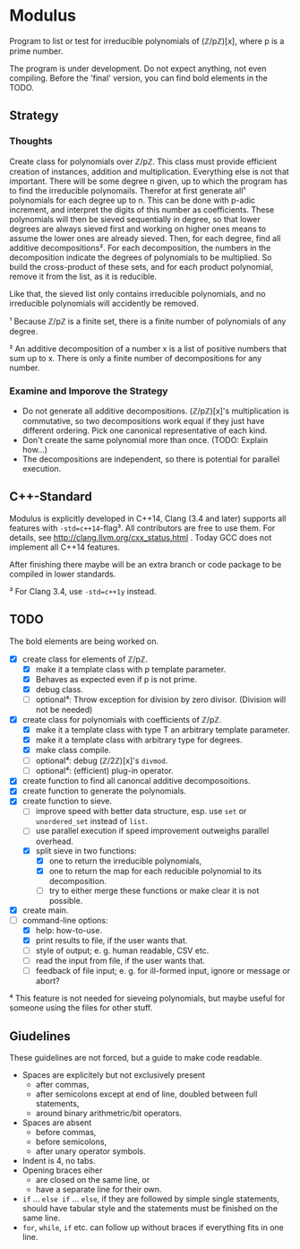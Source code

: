 # Modulus
Program to list or test for irreducible polynomials of (ℤ/pℤ)[x], where p is a prime number.

The program is under development. Do not expect anything, not even compiling.
Before the 'final' version, you can find bold elements in the TODO.

## Strategy
### Thoughts
Create class for polynomials over ℤ/pℤ. This class must provide efficient creation of instances, addition and multiplication.
Everything else is not that important.
There will be some degree n given, up to which the program has to find the irreducible polynomails.
Therefor at first generate all¹ polynomials for each degree up to n.
This can be done with p-adic increment, and interpret the digits of this number as coefficients.
These polynomials will then be sieved sequentially in degree, so that lower degrees are always sieved first and working on higher ones means to assume the lower ones are already sieved.
Then, for each degree, find all additive decompositions².
For each decomposition, the numbers in the decomposition indicate the degrees of polynomials to be multiplied.
So build the cross-product of these sets, and for each product polynomial, remove it from the list, as it is reducible.

Like that, the sieved list only contains irreducible polynomials, and no irreducible polynomials will accidently be removed.

¹ Because ℤ/pℤ is a finite set, there is a finite number of polynomials of any degree.

² An additive decomposition of a number x is a list of positive numbers that sum up to x. There is only a finite number of decompositions for any number.

### Examine and Imporove the Strategy
* Do not generate all additive decompositions. (ℤ/pℤ)[x]'s multiplication is commutative, so two decompositions work equal if they just have different ordering. Pick one canonical representative of each kind.
* Don't create the same polynomial more than once. (TODO: Explain how...)
* The decompositions are independent, so there is potential for parallel execution.

## C++-Standard
Modulus is explicitly developed in C++14, Clang (3.4 and later) supports all features with `-std=c++14`-flag³. All contributors are free to use them. For details, see http://clang.llvm.org/cxx_status.html . Today GCC does not implement all C++14 features.

After finishing there maybe will be an extra branch or code package to be compiled in lower standards.

³ For Clang 3.4, use `-std=c++1y` instead.

## TODO
The bold elements are being worked on.
- [x] create class for elements of ℤ/pℤ.
  - [x] make it a template class with p template parameter.
  - [x] Behaves as expected even if p is not prime.
  - [x] debug class.
  - [ ] optional⁴: Throw exception for division by zero divisor. (Division will not be needed)
- [x] create class for polynomials with coefficients of ℤ/pℤ.
  - [x] make it a template class with type T an arbitrary template parameter.
  - [x] make it a template class with arbitrary type for degrees.
  - [x] make class compile.
  - [ ] optional⁴: debug (ℤ/2ℤ)[x]'s `divmod`.
  - [ ] optional⁴: (efficient) plug-in operator.
- [x] create function to find all canoncal additive decomposoitions.
- [x] create function to generate the polynomials.
- [x] create function to sieve.
  - [ ] improve speed with better data structure, esp. use `set` or `unordered_set` instead of `list`.
  - [ ] use parallel execution if speed improvement outweighs parallel overhead.
  - [x] split sieve in two functions:
    - [x] one to return the irreducible polynomials,
    - [x] one to return the map for each reducible polynomial to its decomposition.
    - [ ] try to either merge these functions or make clear it is not possible.
- [x] create main.
- [ ] command-line options:
  - [x] help: how-to-use.
  - [x] print results to file, if the user wants that.
  - [ ] style of output; e.&nbsp;g. human readable, CSV etc.
  - [ ] read the input from file, if the user wants that.
  - [ ] feedback of file input; e.&nbsp;g. for ill-formed input, ignore or message or abort?

⁴ This feature is not needed for sieveing polynomials, but maybe useful for someone using the files for other stuff.

## Giudelines
These guidelines are not forced, but a guide to make code readable.
* Spaces are explicitely but not exclusively present
    * after commas,
    * after semicolons except at end of line, doubled between full statements,
    * around binary arithmetric/bit operators.
* Spaces are absent
    * before commas,
    * before semicolons,
    * after unary operator symbols.
* Indent is 4, no tabs.
* Opening braces eiher
    * are closed on the same line, or
    * have a separate line for their own.
* `if` ... `else if` ... `else`, if they are followed by simple single statements, should have tabular style and the statements must be finished on the same line. 
* `for`, `while`, `if` etc. can follow up without braces if everything fits in one line.
